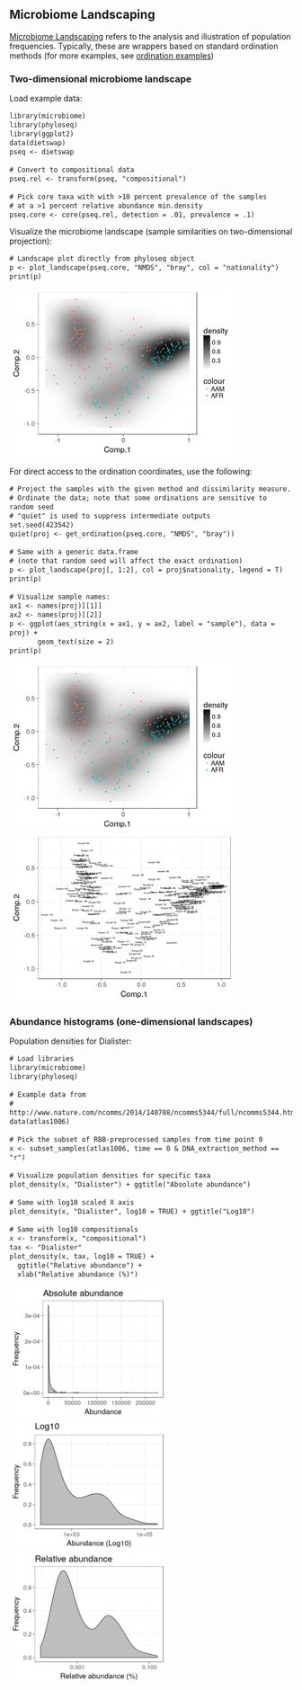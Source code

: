 <!--
  %\VignetteEngine{knitr::rmarkdown}
  %\VignetteIndexEntry{microbiome tutorial - density}
  %\usepackage[utf8]{inputenc}
  %\VignetteEncoding{UTF-8}  
-->
Microbiome Landscaping
----------------------

[Microbiome
Landscaping](https://academic.oup.com/femsre/article/doi/10.1093/femsre/fuw045/2979411/Intestinal-microbiome-landscaping-insight-in#58802539)
refers to the analysis and illustration of population frequencies.
Typically, these are wrappers based on standard ordination methods (for
more examples, see [ordination examples](Ordination.md))

### Two-dimensional microbiome landscape

Load example data:

    library(microbiome)
    library(phyloseq)
    library(ggplot2)
    data(dietswap)
    pseq <- dietswap

    # Convert to compositional data
    pseq.rel <- transform(pseq, "compositional")

    # Pick core taxa with with >10 percent prevalence of the samples
    # at a >1 percent relative abundance min.density
    pseq.core <- core(pseq.rel, detection = .01, prevalence = .1)

Visualize the microbiome landscape (sample similarities on
two-dimensional projection):

    # Landscape plot directly from phyloseq object
    p <- plot_landscape(pseq.core, "NMDS", "bray", col = "nationality")
    print(p)

<img src="Landscaping_files/figure-markdown_strict/landscape3-1.png" width="400px" />

For direct access to the ordination coordinates, use the following:

    # Project the samples with the given method and dissimilarity measure. 
    # Ordinate the data; note that some ordinations are sensitive to random seed
    # "quiet" is used to suppress intermediate outputs
    set.seed(423542)
    quiet(proj <- get_ordination(pseq.core, "NMDS", "bray"))

    # Same with a generic data.frame
    # (note that random seed will affect the exact ordination)
    p <- plot_landscape(proj[, 1:2], col = proj$nationality, legend = T)
    print(p)

    # Visualize sample names:
    ax1 <- names(proj)[[1]]
    ax2 <- names(proj)[[2]]
    p <- ggplot(aes_string(x = ax1, y = ax2, label = "sample"), data = proj) +
           geom_text(size = 2)
    print(p)

<img src="Landscaping_files/figure-markdown_strict/landscape4-1.png" width="400px" /><img src="Landscaping_files/figure-markdown_strict/landscape4-2.png" width="400px" />

### Abundance histograms (one-dimensional landscapes)

Population densities for Dialister:

    # Load libraries
    library(microbiome)
    library(phyloseq)

    # Example data from
    # http://www.nature.com/ncomms/2014/140708/ncomms5344/full/ncomms5344.html
    data(atlas1006)

    # Pick the subset of RBB-preprocessed samples from time point 0
    x <- subset_samples(atlas1006, time == 0 & DNA_extraction_method == "r")

    # Visualize population densities for specific taxa
    plot_density(x, "Dialister") + ggtitle("Absolute abundance")

    # Same with log10 scaled X axis
    plot_density(x, "Dialister", log10 = TRUE) + ggtitle("Log10")

    # Same with log10 compositionals
    x <- transform(x, "compositional")
    tax <- "Dialister"
    plot_density(x, tax, log10 = TRUE) +
      ggtitle("Relative abundance") +
      xlab("Relative abundance (%)")

<img src="Landscaping_files/figure-markdown_strict/hist-1.png" width="280px" /><img src="Landscaping_files/figure-markdown_strict/hist-2.png" width="280px" /><img src="Landscaping_files/figure-markdown_strict/hist-3.png" width="280px" />
